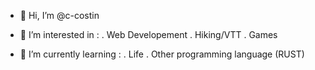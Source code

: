- 👋 Hi, I’m @c-costin

- 👀 I’m interested in :
    . Web Developement
    . Hiking/VTT
    . Games
    
- 🌱 I’m currently learning : 
    . Life
    . Other programming language (RUST)

